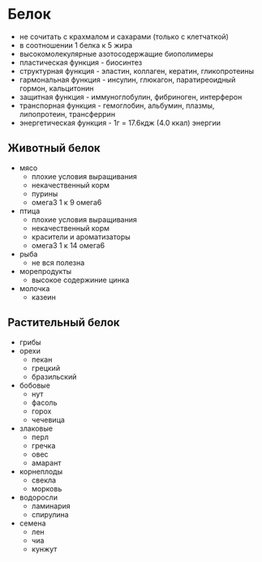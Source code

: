 # Белок
- не сочитать с крахмалом и сахарами (только с клетчаткой)
- в соотношении 1 белка к 5 жира
- высокомолекулярные азотосодержащие биополимеры
- пластическая функция - биосинтез
- структурная функция - эластин, коллаген, кератин, гликопротеины
- гармональная функция - инсулин, глюкагон, паратиреоидный гормон, кальцитонин
- защитная функция - иммуноглобулин, фибриноген, интерферон
- транспорная функция - гемоглобин, альбумин, плазмы, липопротеин, трансферрин
- энергетическая функция - 1г = 17.6кдж (4.0 ккал) энергии

## Животный белок

- мясо
    - плохие условия выращивания
    - некачественный корм
    - пурины
    - омега3 1 к 9 омега6
- птица
    - плохие условия выращивания
    - некачественный корм
    - красители и ароматизаторы
    - омега3 1 к 14 омега6
- рыба
    - не вся полезна
- морепродукты
    - высокое содержиние цинка
- молочка
    - казеин

## Растительный белок

- грибы
- орехи
    - пекан
    - грецкий
    - бразильский
- бобовые
    - нут
    - фасоль
    - горох
    - чечевица
- злаковые
    - перл
    - гречка
    - овес
    - амарант
- корнеплоды
    - свекла
    - морковь
- водоросли
    - ламинария
    - спирулина
- семена
    - лен
    - чиа
    - кунжут
